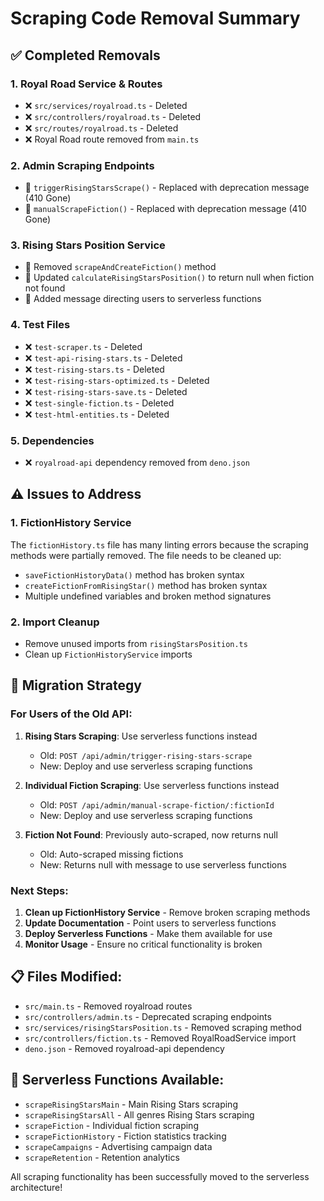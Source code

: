 # Scraping Code Removal Summary

## ✅ **Completed Removals**

### 1. **Royal Road Service & Routes**

- ❌ `src/services/royalroad.ts` - Deleted
- ❌ `src/controllers/royalroad.ts` - Deleted
- ❌ `src/routes/royalroad.ts` - Deleted
- ❌ Royal Road route removed from `main.ts`

### 2. **Admin Scraping Endpoints**

- 🔄 `triggerRisingStarsScrape()` - Replaced with deprecation message (410 Gone)
- 🔄 `manualScrapeFiction()` - Replaced with deprecation message (410 Gone)

### 3. **Rising Stars Position Service**

- 🔄 Removed `scrapeAndCreateFiction()` method
- 🔄 Updated `calculateRisingStarsPosition()` to return null when fiction not
  found
- 🔄 Added message directing users to serverless functions

### 4. **Test Files**

- ❌ `test-scraper.ts` - Deleted
- ❌ `test-api-rising-stars.ts` - Deleted
- ❌ `test-rising-stars.ts` - Deleted
- ❌ `test-rising-stars-optimized.ts` - Deleted
- ❌ `test-rising-stars-save.ts` - Deleted
- ❌ `test-single-fiction.ts` - Deleted
- ❌ `test-html-entities.ts` - Deleted

### 5. **Dependencies**

- ❌ `royalroad-api` dependency removed from `deno.json`

## ⚠️ **Issues to Address**

### 1. **FictionHistory Service**

The `fictionHistory.ts` file has many linting errors because the scraping
methods were partially removed. The file needs to be cleaned up:

- `saveFictionHistoryData()` method has broken syntax
- `createFictionFromRisingStar()` method has broken syntax
- Multiple undefined variables and broken method signatures

### 2. **Import Cleanup**

- Remove unused imports from `risingStarsPosition.ts`
- Clean up `FictionHistoryService` imports

## 🔄 **Migration Strategy**

### **For Users of the Old API:**

1. **Rising Stars Scraping**: Use serverless functions instead
   - Old: `POST /api/admin/trigger-rising-stars-scrape`
   - New: Deploy and use serverless scraping functions

2. **Individual Fiction Scraping**: Use serverless functions instead
   - Old: `POST /api/admin/manual-scrape-fiction/:fictionId`
   - New: Deploy and use serverless scraping functions

3. **Fiction Not Found**: Previously auto-scraped, now returns null
   - Old: Auto-scraped missing fictions
   - New: Returns null with message to use serverless functions

### **Next Steps:**

1. **Clean up FictionHistory Service** - Remove broken scraping methods
2. **Update Documentation** - Point users to serverless functions
3. **Deploy Serverless Functions** - Make them available for use
4. **Monitor Usage** - Ensure no critical functionality is broken

## 📋 **Files Modified:**

- `src/main.ts` - Removed royalroad routes
- `src/controllers/admin.ts` - Deprecated scraping endpoints
- `src/services/risingStarsPosition.ts` - Removed scraping method
- `src/controllers/fiction.ts` - Removed RoyalRoadService import
- `deno.json` - Removed royalroad-api dependency

## 🚀 **Serverless Functions Available:**

- `scrapeRisingStarsMain` - Main Rising Stars scraping
- `scrapeRisingStarsAll` - All genres Rising Stars scraping
- `scrapeFiction` - Individual fiction scraping
- `scrapeFictionHistory` - Fiction statistics tracking
- `scrapeCampaigns` - Advertising campaign data
- `scrapeRetention` - Retention analytics

All scraping functionality has been successfully moved to the serverless
architecture!
